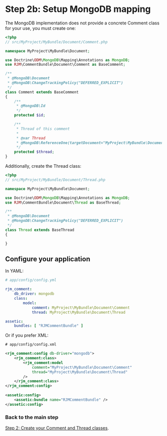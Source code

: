 Step 2b: Setup MongoDB mapping
==============================
The MongoDB implementation does not provide a concrete Comment class for your use,
you must create one:

``` php
<?php
// src/MyProject/MyBundle/Document/Comment.php

namespace MyProject\MyBundle\Document;

use Doctrine\ODM\MongoDB\Mapping\Annotations as MongoDB;
use RJM\CommentBundle\Document\Comment as BaseComment;

/**
 * @MongoDB\Document
 * @MongoDB\ChangeTrackingPolicy("DEFERRED_EXPLICIT")
 */
class Comment extends BaseComment
{
    /**
     * @MongoDB\Id
     */
    protected $id;

    /**
     * Thread of this comment
     *
     * @var Thread
     * @MongoDB\ReferenceOne(targetDocument="MyProject\MyBundle\Document\Thread")
     */
    protected $thread;
}
```

Additionally, create the Thread class:

``` php
<?php
// src/MyProject/MyBundle/Document/Thread.php

namespace MyProject\MyBundle\Document;

use Doctrine\ODM\MongoDB\Mapping\Annotations as MongoDB;
use RJM\CommentBundle\Document\Thread as BaseThread;

/**
 * @MongoDB\Document
 * @MongoDB\ChangeTrackingPolicy("DEFERRED_EXPLICIT")
 */
class Thread extends BaseThread
{

}
```

## Configure your application

In YAML:

``` yaml
# app/config/config.yml

rjm_comment:
    db_driver: mongodb
    class:
        model:
            comment: MyProject\MyBundle\Document\Comment
            thread: MyProject\MyBundle\Document\Thread

assetic:
    bundles: [ "RJMCommentBundle" ]
```

Or if you prefer XML:

``` xml
# app/config/config.xml

<rjm_comment:config db-driver="mongodb">
    <rjm_comment:class>
        <rjm_comment:model
            comment="MyProject\MyBundle\Document\Comment"
            thread="MyProject\MyBundle\Document\Thread"
        />
    </rjm_comment:class>
</rjm_comment:config>
    
<assetic:config>
    <assetic:bundle name="RJMCommentBundle" />
</assetic:config>
```

### Back to the main step
[Step 2: Create your Comment and Thread classes](2-create_your_comment_and_thread_classes.md).
